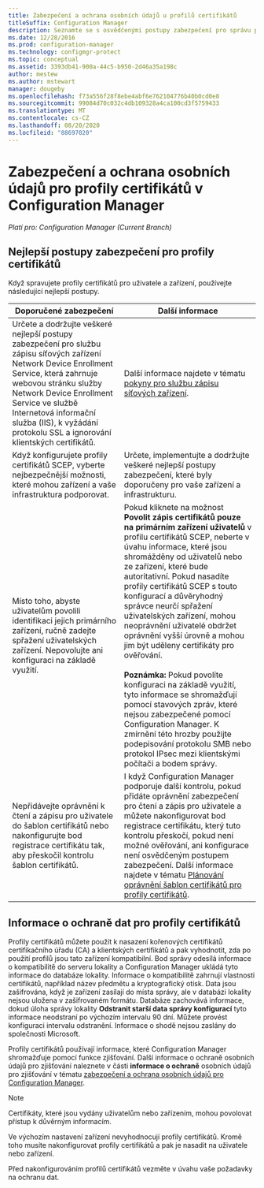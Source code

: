 ```yaml
---
title: Zabezpečení a ochrana osobních údajů u profilů certifikátů
titleSuffix: Configuration Manager
description: Seznamte se s osvědčenými postupy zabezpečení pro správu profilů certifikátů pro uživatele a zařízení v Configuration Manager.
ms.date: 12/28/2016
ms.prod: configuration-manager
ms.technology: configmgr-protect
ms.topic: conceptual
ms.assetid: 3393db41-900a-44c5-b950-2d46a35a198c
author: mestew
ms.author: mstewart
manager: dougeby
ms.openlocfilehash: f73a556f28f8ebe4abf6e762104776b40b0cd0e8
ms.sourcegitcommit: 99084d70c032c4db109328a4ca100cd3f5759433
ms.translationtype: MT
ms.contentlocale: cs-CZ
ms.lasthandoff: 08/20/2020
ms.locfileid: "88697020"
---
```

# <a name="security-and-privacy-for-certificate-profiles-in-configuration-manager"></a>Zabezpečení a ochrana osobních údajů pro profily certifikátů v Configuration Manager

*Platí pro: Configuration Manager (Current Branch)*


##  <a name="security-best-practices-for-certificate-profiles"></a>Nejlepší postupy zabezpečení pro profily certifikátů  
 Když spravujete profily certifikátů pro uživatele a zařízení, používejte následující nejlepší postupy.  

|Doporučené zabezpečení|Další informace|  
|----------------------------|----------------------|  
|Určete a dodržujte veškeré nejlepší postupy zabezpečení pro službu zápisu síťových zařízení Network Device Enrollment Service, která zahrnuje webovou stránku služby Network Device Enrollment Service ve službě Internetová informační služba (IIS), k vyžádání protokolu SSL a ignorování klientských certifikátů.|Další informace najdete v tématu [pokyny pro službu zápisu síťových zařízení](/previous-versions/windows/it-pro/windows-server-2012-R2-and-2012/hh831498(v=ws.11)).|  
|Když konfigurujete profily certifikátů SCEP, vyberte nejbezpečnější možnosti, které mohou zařízení a vaše infrastruktura podporovat.|Určete, implementujte a dodržujte veškeré nejlepší postupy zabezpečení, které byly doporučeny pro vaše zařízení a infrastrukturu.|  
|Místo toho, abyste uživatelům povolili identifikaci jejich primárního zařízení, ručně zadejte spřažení uživatelských zařízení. Nepovolujte ani konfiguraci na základě využití.|Pokud kliknete na možnost **Povolit zápis certifikátů pouze na primárním zařízení uživatelů** v profilu certifikátů SCEP, neberte v úvahu informace, které jsou shromážděny od uživatelů nebo ze zařízení, které bude autoritativní. Pokud nasadíte profily certifikátů SCEP s touto konfigurací a důvěryhodný správce neurčí spřažení uživatelských zařízení, mohou neoprávnění uživatelé obdržet oprávnění vyšší úrovně a mohou jim být uděleny certifikáty pro ověřování.<br /><br /> **Poznámka:** Pokud povolíte konfiguraci na základě využití, tyto informace se shromažďují pomocí stavových zpráv, které nejsou zabezpečené pomocí Configuration Manager. K zmírnění této hrozby použijte podepisování protokolu SMB nebo protokol IPsec mezi klientskými počítači a bodem správy.|  
|Nepřidávejte oprávnění k čtení a zápisu pro uživatele do šablon certifikátů nebo nakonfigurujte bod registrace certifikátu tak, aby přeskočil kontrolu šablon certifikátů.|I když Configuration Manager podporuje další kontrolu, pokud přidáte oprávnění zabezpečení pro čtení a zápis pro uživatele a můžete nakonfigurovat bod registrace certifikátu, který tuto kontrolu přeskočí, pokud není možné ověřování, ani konfigurace není osvědčeným postupem zabezpečení. Další informace najdete v tématu [Plánování oprávnění šablon certifikátů pro profily certifikátů](../../protect/plan-design/planning-for-certificate-template-permissions.md).|  

## <a name="privacy-information-for-certificate-profiles"></a>Informace o ochraně dat pro profily certifikátů  
 Profily certifikátů můžete použít k nasazení kořenových certifikátů certifikačního úřadu (CA) a klientských certifikátů a pak vyhodnotit, zda po použití profilů jsou tato zařízení kompatibilní. Bod správy odesílá informace o kompatibilitě do serveru lokality a Configuration Manager ukládá tyto informace do databáze lokality. Informace o kompatibilitě zahrnují vlastnosti certifikátů, například název předmětu a kryptografický otisk. Data jsou zašifrována, když je zařízení zasílají do místa správy, ale v databázi lokality nejsou uložena v zašifrovaném formátu. Databáze zachovává informace, dokud úloha správy lokality **Odstranit starší data správy konfigurací** tyto informace neodstraní po výchozím intervalu 90 dní. Můžete provést konfiguraci intervalu odstranění. Informace o shodě nejsou zaslány do společnosti Microsoft.  

 Profily certifikátů používají informace, které Configuration Manager shromažďuje pomocí funkce zjišťování. Další informace o ochraně osobních údajů pro zjišťování naleznete v části **informace o ochraně** osobních údajů pro zjišťování v tématu [zabezpečení a ochrana osobních údajů pro Configuration Manager](../../core/plan-design/security/security-and-privacy.md).  

> [!NOTE]  
>  Certifikáty, které jsou vydány uživatelům nebo zařízením, mohou povolovat přístup k důvěrným informacím.  

 Ve výchozím nastavení zařízení nevyhodnocují profily certifikátů. Kromě toho musíte nakonfigurovat profily certifikátů a pak je nasadit na uživatele nebo zařízení.  

 Před nakonfigurováním profilů certifikátů vezměte v úvahu vaše požadavky na ochranu dat.